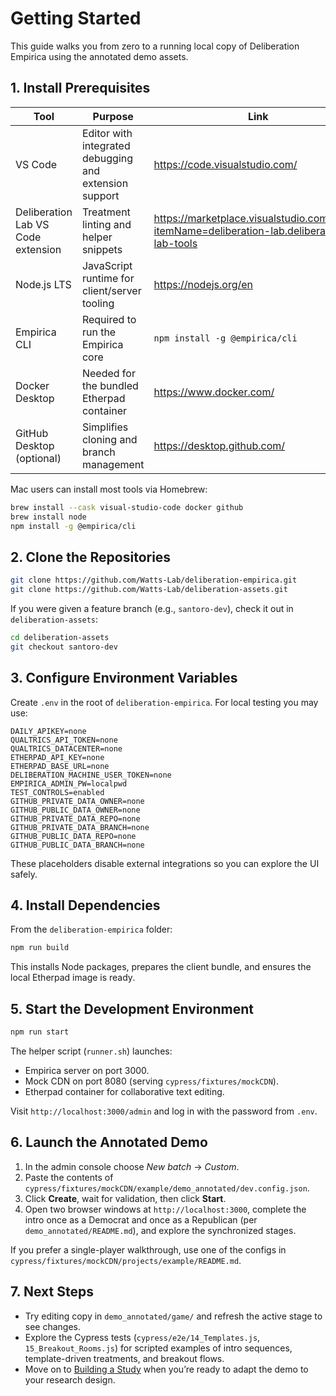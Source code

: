 # Getting Started

This guide walks you from zero to a running local copy of Deliberation Empirica using the annotated demo assets.

## 1. Install Prerequisites

| Tool | Purpose | Link |
| ---- | ------- | ---- |
| VS Code | Editor with integrated debugging and extension support | https://code.visualstudio.com/ |
| Deliberation Lab VS Code extension | Treatment linting and helper snippets | https://marketplace.visualstudio.com/items?itemName=deliberation-lab.deliberation-lab-tools |
| Node.js LTS | JavaScript runtime for client/server tooling | https://nodejs.org/en |
| Empirica CLI | Required to run the Empirica core | `npm install -g @empirica/cli` |
| Docker Desktop | Needed for the bundled Etherpad container | https://www.docker.com/ |
| GitHub Desktop (optional) | Simplifies cloning and branch management | https://desktop.github.com/ |

Mac users can install most tools via Homebrew:

```bash
brew install --cask visual-studio-code docker github
brew install node
npm install -g @empirica/cli
```

## 2. Clone the Repositories

```bash
git clone https://github.com/Watts-Lab/deliberation-empirica.git
git clone https://github.com/Watts-Lab/deliberation-assets.git
```

If you were given a feature branch (e.g., `santoro-dev`), check it out in `deliberation-assets`:

```bash
cd deliberation-assets
git checkout santoro-dev
```

## 3. Configure Environment Variables

Create `.env` in the root of `deliberation-empirica`. For local testing you may use:

```
DAILY_APIKEY=none
QUALTRICS_API_TOKEN=none
QUALTRICS_DATACENTER=none
ETHERPAD_API_KEY=none
ETHERPAD_BASE_URL=none
DELIBERATION_MACHINE_USER_TOKEN=none
EMPIRICA_ADMIN_PW=localpwd
TEST_CONTROLS=enabled
GITHUB_PRIVATE_DATA_OWNER=none
GITHUB_PUBLIC_DATA_OWNER=none
GITHUB_PRIVATE_DATA_REPO=none
GITHUB_PRIVATE_DATA_BRANCH=none
GITHUB_PUBLIC_DATA_REPO=none
GITHUB_PUBLIC_DATA_BRANCH=none
```

These placeholders disable external integrations so you can explore the UI safely.

## 4. Install Dependencies

From the `deliberation-empirica` folder:

```bash
npm run build
```

This installs Node packages, prepares the client bundle, and ensures the local Etherpad image is ready.

## 5. Start the Development Environment

```bash
npm run start
```

The helper script (`runner.sh`) launches:

- Empirica server on port 3000.
- Mock CDN on port 8080 (serving `cypress/fixtures/mockCDN`).
- Etherpad container for collaborative text editing.

Visit `http://localhost:3000/admin` and log in with the password from `.env`.

## 6. Launch the Annotated Demo

1. In the admin console choose *New batch* → *Custom*.
2. Paste the contents of `cypress/fixtures/mockCDN/example/demo_annotated/dev.config.json`.
3. Click **Create**, wait for validation, then click **Start**.
4. Open two browser windows at `http://localhost:3000`, complete the intro once as a Democrat and once as a Republican (per `demo_annotated/README.md`), and explore the synchronized stages.

If you prefer a single-player walkthrough, use one of the configs in `cypress/fixtures/mockCDN/projects/example/README.md`.

## 7. Next Steps

- Try editing copy in `demo_annotated/game/` and refresh the active stage to see changes.
- Explore the Cypress tests (`cypress/e2e/14_Templates.js`, `15_Breakout_Rooms.js`) for scripted examples of intro sequences, template-driven treatments, and breakout flows.
- Move on to [Building a Study](study-development.md) when you’re ready to adapt the demo to your research design.
